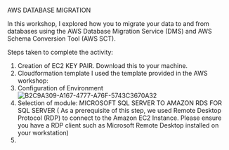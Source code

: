 AWS DATABASE MIGRATION 

In this workshop, I explored how you to migrate your data to and from databases using the AWS Database Migration Service (DMS) and AWS Schema Conversion Tool (AWS SCT).


Steps taken to complete the activity:
1) Creation of EC2 KEY PAIR. Download this to your machine.
2) Cloudformation template I used the template provided in the AWS workshop: 
3) Configuration of Environment
![B2C9A309-A167-4777-A76F-5743C3670A32](https://user-images.githubusercontent.com/95499741/144904690-e1aa481e-6ede-4f64-95a3-98adaa835816.png)
4) Selection of module: MICROSOFT SQL SERVER TO AMAZON RDS FOR SQL SERVER ( As a prerequisite of this step, we used Remote Desktop Protocol (RDP) to connect to the Amazon EC2 Instance. Please ensure you have a RDP client such as Microsoft Remote Desktop installed on your workstation)
5) 


